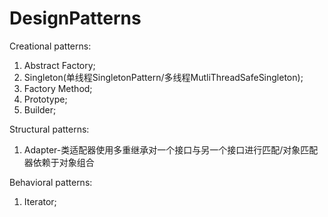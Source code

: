 # DesignPatterns
Creational patterns:
1. Abstract Factory;
2. Singleton(单线程SingletonPattern/多线程MutliThreadSafeSingleton);
3. Factory Method;
4. Prototype;
5. Builder;

Structural patterns:
1. Adapter-类适配器使用多重继承对一个接口与另一个接口进行匹配/对象匹配器依赖于对象组合

Behavioral patterns:
1. Iterator;
